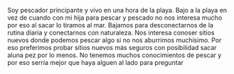 Soy pescador principante y vivo en una hora de la playa. Bajo a la playa en vez de cuando con mi hija para pescar y pescado no nos interesa mucho por eso al sacar lo tiramos al mar. Bajamos para desconectarnos de la rutina diaria y conectarnos con naturaleza. Nos interesa conoser sitios nuevos donde podemos pescar algo si no nos aburrimos muchísimo. Por eso preferimos probar sitios nuevos más seguros con posibilidad sacar aluna pez por lo menos. No tenemos muchos conocimientos de pescar y por eso serría mejor que haya alguen al lado para preguntar
